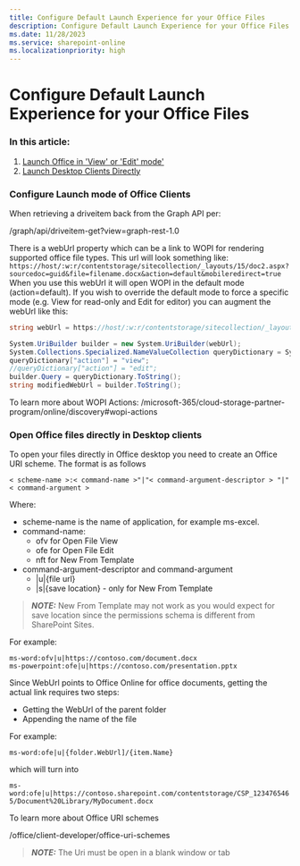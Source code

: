 ```yaml
---
title: Configure Default Launch Experience for your Office Files
description: Configure Default Launch Experience for your Office Files
ms.date: 11/28/2023
ms.service: sharepoint-online
ms.localizationpriority: high
---
```


# Configure Default Launch Experience for your Office Files

### In this article:</br>
1. [Launch Office in 'View' or 'Edit' mode'](#Configure-Launch-mode-of-Office-Clients)</br>
2. [Launch Desktop Clients Directly](#Open-Office-files-directly-in-Desktop-clients)

### Configure Launch mode of Office Clients

When retrieving a driveitem back from the Graph API per:

/graph/api/driveitem-get?view=graph-rest-1.0

There is a webUrl property which can be a link to WOPI for rendering supported office file types.  This url will look something like:
    ```
    https://host/:w:r/contentstorage/sitecollection/_layouts/15/doc2.aspx?sourcedoc=guid&file=filename.docx&action=default&mobileredirect=true
    ```
When you use this webUrl it will open WOPI in the default mode (action=default). If you wish to override the default mode to force a specific mode (e.g. View for read-only and Edit for editor) you can augment the webUrl like this:

```C#
string webUrl = https://host/:w:r/contentstorage/sitecollection/_layouts/15/doc2.aspx?sourcedoc=guid&file=filename.docx&action=default&mobileredirect=true;

System.UriBuilder builder = new System.UriBuilder(webUrl);
System.Collections.Specialized.NameValueCollection queryDictionary = System.Web.HttpUtility.ParseQueryString(builder.Query);
queryDictionary["action"] = "view";
//queryDictionary["action"] = "edit";
builder.Query = queryDictionary.ToString();
string modifiedWebUrl = builder.ToString();
```

To learn more about WOPI Actions:
/microsoft-365/cloud-storage-partner-program/online/discovery#wopi-actions

### Open Office files directly in Desktop clients

To open your files directly in Office desktop you need to create an Office URI scheme. The format is as follows

```< scheme-name >:< command-name >"|"< command-argument-descriptor > "|"< command-argument >```

Where:
- scheme-name is the name of application, for example ms-excel.
- command-name:
  - ofv for Open File View
  - ofe for Open File Edit
  - nft for New From Template
- command-argument-descriptor and command-argument
  - |u|{file url}
  - |s|{save location} - only for New From Template

> **_NOTE:_**
New From Template may not work as you would expect for save location since the permissions schema is different from SharePoint Sites.

For example:
```
ms-word:ofv|u|https://contoso.com/document.docx
ms-powerpoint:ofe|u|https://contoso.com/presentation.pptx
```

Since WebUrl points to Office Online for office documents, getting the actual link requires two steps:

- Getting the WebUrl of the parent folder
- Appending the name of the file

For example:

`ms-word:ofe|u|{folder.WebUrl]/{item.Name}`

which will turn into

`ms-word:ofe|u|https://contoso.sharepoint.com/contentstorage/CSP_1234765465/Document%20Library/MyDocument.docx`

To learn more about Office URI schemes

/office/client-developer/office-uri-schemes

> **_NOTE:_** The Uri must be open in a blank window or tab
